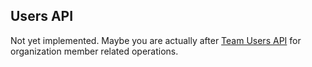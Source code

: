 ## Users API

Not yet implemented. Maybe you are actually after [Team Users API](125_team_users.md) for organization member related operations.
